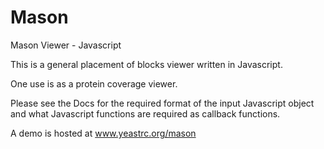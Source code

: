 # Mason

Mason Viewer - Javascript

This is a general placement of blocks viewer written in Javascript.

One use is as a protein coverage viewer.

Please see the Docs for the required format of the input Javascript object and what 
Javascript functions are required as callback functions.

A demo is hosted at www.yeastrc.org/mason

